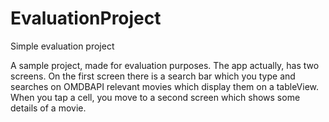 # EvaluationProject
Simple evaluation project


A sample project, made for evaluation purposes. The app actually, has two screens. 
On the first screen there is a search bar which you type and searches on OMDBAPI relevant movies which display them on a 
tableView. When you tap a cell, you move to a second screen which shows some details of a movie.
